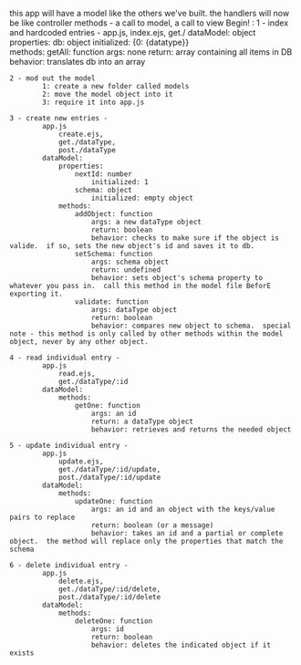 
this app will have a model like the others we've built.
the handlers will now be like controller methods 
	- a call to model, a call to view
Begin! :
	1 - index and hardcoded entries -
			app.js, 
				index.ejs, 
				get./
				dataModel: object
					properties: 
						db: object
							initialized: {0: {datatype}}  
					methods:
						getAll: function
							args: none
							return: array containing all items in DB
							behavior: translates db into an array

	2 - mod out the model
			1: create a new folder called models
			2: move the model object into it
			3: require it into app.js

	3 - create new entries -
			app.js	
				create.ejs, 
				get./dataType, 
				post./dataType
			dataModel:
				properties:
					nextId: number
						initialized: 1
					schema: object
						initialized: empty object
				methods:
					addObject: function
						args: a new dataType object
						return: boolean
						behavior: checks to make sure if the object is valide.  if so, sets the new object's id and saves it to db.  
					setSchema: function
						args: schema object 
						return: undefined
						behavior: sets object's schema property to whatever you pass in.  call this method in the model file BeforE exporting it.
					validate: function 
						args: dataType object
						return: boolean
						behavior: compares new object to schema.  special note - this method is only called by other methods within the model object, never by any other object.

	4 - read individual entry -
			app.js	
				read.ejs, 
				get./dataType/:id
			dataModel:
				methods:
					getOne: function
						args: an id
						return: a dataType object
						behavior: retrieves and returns the needed object

	5 - update individual entry -
			app.js	
				update.ejs, 
				get./dataType/:id/update, 
				post./dataType/:id/update
			dataModel:
				methods:
					updateOne: function
						args: an id and an object with the keys/value pairs to replace
						return: boolean (or a message)
						behavior: takes an id and a partial or complete object.  the method will replace only the properties that match the schema

	6 - delete individual entry -
			app.js	
				delete.ejs, 
				get./dataType/:id/delete, 
				post./dataType/:id/delete
			dataModel: 
				methods:
					deleteOne: function
						args: id
						return: boolean
						behavior: deletes the indicated object if it exists







